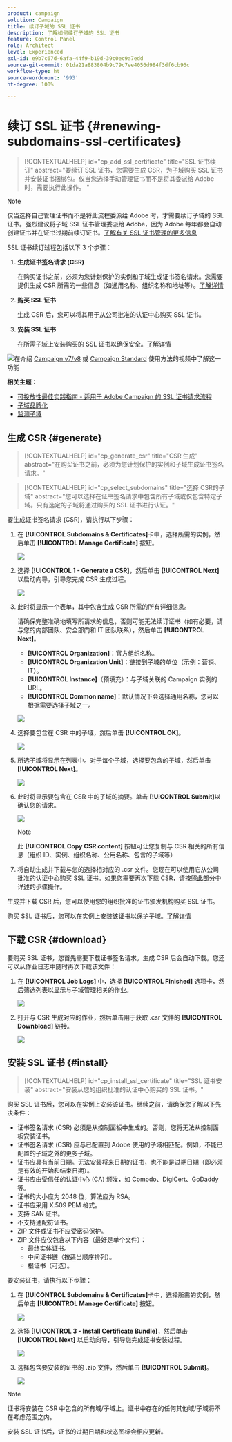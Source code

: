 ```yaml
---
product: campaign
solution: Campaign
title: 续订子域的 SSL 证书
description: 了解如何续订子域的 SSL 证书
feature: Control Panel
role: Architect
level: Experienced
exl-id: e9b7c67d-6afa-44f9-b19d-39c0ec9a7edd
source-git-commit: 01da21a883804b9c79c7ee4056d984f3df6cb96c
workflow-type: ht
source-wordcount: '993'
ht-degree: 100%

---
```


# 续订 SSL 证书 {#renewing-subdomains-ssl-certificates}

>[!CONTEXTUALHELP]
>id="cp_add_ssl_certificate"
>title="SSL 证书续订"
>abstract="要续订 SSL 证书，您需要生成 CSR，为子域购买 SSL 证书并安装证书捆绑包。仅当您选择手动管理证书而不是将其委派给 Adobe 时，需要执行此操作。 "

>[!NOTE]
>
>仅当选择自己管理证书而不是将此流程委派给 Adobe 时，才需要续订子域的 SSL 证书。强烈建议将子域 SSL 证书管理委派给 Adobe，因为 Adobe 每年都会自动创建证书并在证书过期前续订证书。[了解有关 SSL 证书管理的更多信息](monitoring-ssl-certificates.md#management)

SSL 证书续订过程包括以下 3 个步骤：

1. **生成证书签名请求 (CSR)**

   在购买证书之前，必须为您计划保护的实例和子域生成证书签名请求。您需要提供生成 CSR 所需的一些信息（如通用名称、组织名称和地址等）。[了解详情](#generate)

1. **购买 SSL 证书**

   生成 CSR 后，您可以将其用于从公司批准的认证中心购买 SSL 证书。

1. **安装 SSL 证书**

   在所需子域上安装购买的 SSL 证书以确保安全。[了解详情](#install)

![](assets/do-not-localize/how-to-video.png)在介绍 [Campaign v7/v8](https://experienceleague.adobe.com/docs/campaign-classic-learn/control-panel/subdomains-and-certificates/adding-ssl-certificates.html?lang=zh-Hans#subdomains-and-certificates) 或 [Campaign Standard](https://experienceleague.adobe.com/docs/campaign-standard-learn/control-panel/subdomains-and-certificates/adding-ssl-certificates.html?lang=zh-Hans#adding-ssl-certificates) 使用方法的视频中了解这一功能

**相关主题：**

* [可投放性最佳实践指南 - 适用于 Adobe Campaign 的 SSL 证书请求流程](https://experienceleague.adobe.com/docs/deliverability-learn/deliverability-best-practice-guide/additional-resources/campaign/ac-ssl-certificate-request.html?lang=zh-Hans)
* [子域品牌化](../../subdomains-certificates/using/subdomains-branding.md)
* [监测子域](../../subdomains-certificates/using/monitoring-subdomains.md)

## 生成 CSR {#generate}

>[!CONTEXTUALHELP]
>id="cp_generate_csr"
>title="CSR 生成"
>abstract="在购买证书之前，必须为您计划保护的实例和子域生成证书签名请求。"

>[!CONTEXTUALHELP]
>id="cp_select_subdomains"
>title="选择 CSR的子域"
>abstract="您可以选择在证书签名请求中包含所有子域或仅包含特定子域。只有选定的子域将通过购买的 SSL 证书进行认证。"

要生成证书签名请求 (CSR)，请执行以下步骤：

1. 在 **[!UICONTROL Subdomains & Certificates]**&#x200B;卡中，选择所需的实例，然后单击 **[!UICONTROL Manage Certificate]** 按钮。

   ![](assets/renewal1.png)

1. 选择 **[!UICONTROL 1 - Generate a CSR]**，然后单击 **[!UICONTROL Next]** 以启动向导，引导您完成 CSR 生成过程。

   ![](assets/renewal2.png)

1. 此时将显示一个表单，其中包含生成 CSR 所需的所有详细信息。

   请确保完整准确地填写所请求的信息，否则可能无法续订证书（如有必要，请与您的内部团队、安全部门和 IT 团队联系），然后单击 **[!UICONTROL Next]**。

   * **[!UICONTROL Organization]**：官方组织名称。
   * **[!UICONTROL Organization Unit]**：链接到子域的单位（示例：营销、IT）。
   * **[!UICONTROL Instance]**（预填充）：与子域关联的 Campaign 实例的 URL。
   * **[!UICONTROL Common name]**：默认情况下会选择通用名称，您可以根据需要选择子域之一。

   ![](assets/renewal3.png)

1. 选择要包含在 CSR 中的子域，然后单击 **[!UICONTROL OK]**。

   ![](assets/renewal4.png)

1. 所选子域将显示在列表中。对于每个子域，选择要包含的子域，然后单击 **[!UICONTROL Next]**。

   ![](assets/renewal5.png)

1. 此时将显示要包含在 CSR 中的子域的摘要。单击 **[!UICONTROL Submit]**&#x200B;以确认您的请求。

   ![](assets/renewal6.png)

   >[!NOTE]
   >
   >此 **[!UICONTROL Copy CSR content]** 按钮可让您复制与 CSR 相关的所有信息（组织 ID、实例、组织名称、公用名称、包含的子域等）

1. 将自动生成并下载与您的选择相对应的 .csr 文件。您现在可以使用它从公司批准的认证中心购买 SSL 证书。如果您需要再次下载 CSR，请按照[此部分](#download)中详述的步骤操作。

生成并下载 CSR 后，您可以使用您的组织批准的证书颁发机构购买 SSL 证书。

购买 SSL 证书后，您可以在实例上安装该证书以保护子域。[了解详情](#install)

## 下载 CSR {#download}

要购买 SSL 证书，您首先需要下载证书签名请求。生成 CSR 后会自动下载。您还可以从作业日志中随时再次下载该文件：

1. 在 **[!UICONTROL Job Logs]** 中，选择 **[!UICONTROL Finished]** 选项卡，然后筛选列表以显示与子域管理相关的作业。

   ![](assets/renewal-download.png)

1. 打开与 CSR 生成对应的作业，然后单击用于获取 .csr 文件的 **[!UICONTROL Downbload]** 链接。

   ![](assets/renewal-download-button.png)

## 安装 SSL 证书 {#install}

>[!CONTEXTUALHELP]
>id="cp_install_ssl_certificate"
>title="SSL 证书安装"
>abstract="安装从您的组织批准的认证中心购买的 SSL 证书。"

购买 SSL 证书后，您可以在实例上安装该证书。继续之前，请确保您了解以下先决条件：

* 证书签名请求 (CSR) 必须是从控制面板中生成的。否则，您将无法从控制面板安装证书。
* 证书签名请求 (CSR) 应与已配置到 Adobe 使用的子域相匹配。例如，不能已配置的子域之外的更多子域。
* 证书应具有当前日期。无法安装将来日期的证书，也不能是过期日期（即必须是有效的开始和结束日期）。
* 证书应由受信任的认证中心 (CA) 颁发，如 Comodo、DigiCert、GoDaddy 等。
* 证书的大小应为 2048 位，算法应为 RSA。
* 证书应采用 X.509 PEM 格式。
* 支持 SAN 证书。
* 不支持通配符证书。
* ZIP 文件或证书不应受密码保护。
* ZIP 文件应仅包含以下内容（最好是单个文件）：
   * 最终实体证书。
   * 中间证书链（按适当顺序排列）。
   * 根证书（可选）。

要安装证书，请执行以下步骤：

1. 在 **[!UICONTROL Subdomains & Certificates]**&#x200B;卡中，选择所需的实例，然后单击 **[!UICONTROL Manage Certificate]** 按钮。

   ![](assets/renewal1.png)

1. 选择 **[!UICONTROL 3 - Install Certificate Bundle]**，然后单击 **[!UICONTROL Next]** 以启动向导，引导您完成证书安装过程。

   ![](assets/install1.png)

1. 选择包含要安装的证书的 .zip 文件，然后单击 **[!UICONTROL Submit]**。

   ![](assets/install2.png)

>[!NOTE]
>
>证书将安装在 CSR 中包含的所有域/子域上。证书中存在的任何其他域/子域将不在考虑范围之内。

安装 SSL 证书后，证书的过期日期和状态图标会相应更新。
